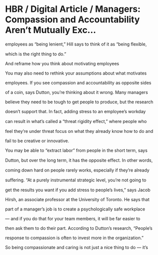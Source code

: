 # HBR / Digital Article / Managers: Compassion and Accountability Aren’t Mutually Exc…

employees as “being lenient,” Hill says to think of it as “being ﬂexible,

which is the right thing to do.”

And reframe how you think about motivating employees

You may also need to rethink your assumptions about what motivates

employees. If you see compassion and accountability as opposite sides

of a coin, says Dutton, you’re thinking about it wrong. Many managers

believe they need to be tough to get people to produce, but the research

doesn’t support that. In fact, adding stress to an employee’s workday

can result in what’s called a “threat rigidity eﬀect,” where people who

feel they’re under threat focus on what they already know how to do and

fail to be creative or innovative.

You may be able to “extract labor” from people in the short term, says

Dutton, but over the long term, it has the opposite eﬀect. In other words,

coming down hard on people rarely works, especially if they’re already

suﬀering. “At a purely instrumental strategic level, you’re not going to

get the results you want if you add stress to people’s lives,” says Jacob

Hirsh, an associate professor at the University of Toronto. He says that

part of a manager’s job is to create a psychologically safe workplace

— and if you do that for your team members, it will be far easier to

then ask them to do their part. According to Dutton’s research, “People’s

response to compassion is often to invest more in the organization.”

So being compassionate and caring is not just a nice thing to do — it’s